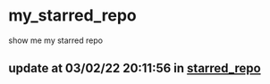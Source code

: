 # my_starred_repo
show me my starred repo

update at 03/02/22 20:11:56 in [starred_repo](./index.html)
---


